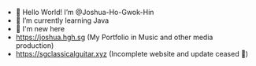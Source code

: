 - 👋 Hello World! I’m @Joshua-Ho-Gwok-Hin
- 🌱 I’m currently learning Java
- 💞️ I'm new here
- https://joshua.hgh.sg (My Portfolio in Music and other media production)
- https://sgclassicalguitar.xyz (Incomplete website and update ceased 🥲)

<!---
Joshua-Ho-Gwok-Hin/Joshua-Ho-Gwok-Hin is a ✨ special ✨ repository because its `README.md` (this file) appears on your GitHub profile.
You can click the Preview link to take a look at your changes.
--->

